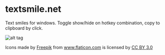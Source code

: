 # textsmile.net
Text smiles for windows. Toggle show/hide on hotkey combination, copy to clipboard by click.

![alt tag](https://i.imgur.com/xBrAHlA.gif)

<div>Icons made by <a href="http://www.flaticon.com/authors/freepik" title="Freepik">Freepik</a> from <a href="http://www.flaticon.com" title="Flaticon">www.flaticon.com</a>             is licensed by <a href="http://creativecommons.org/licenses/by/3.0/" title="Creative Commons BY 3.0">CC BY 3.0</a></div>
